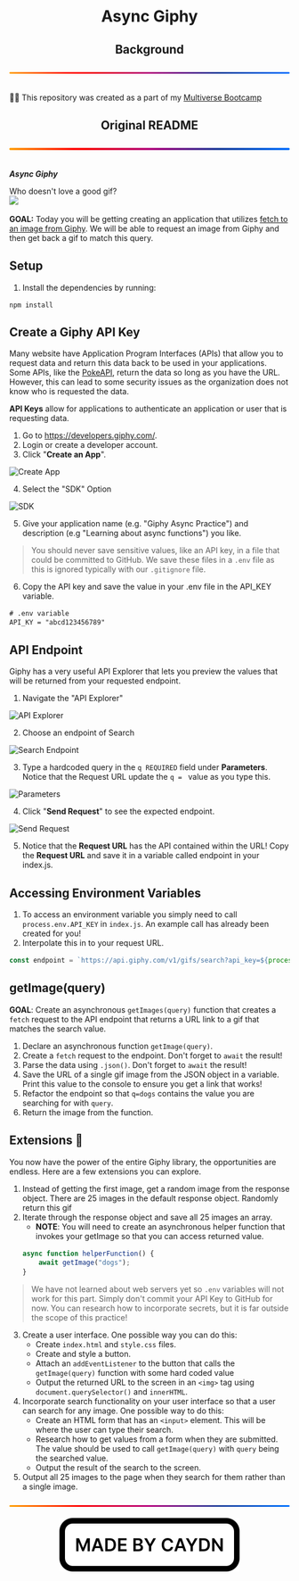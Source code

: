 <h1 align="center">Async Giphy</h1>
<div align="center">
  <h2>Background</h2>
  <img src="./img/gradient.svg" alt="A gradient separator used to distinguish sections of the page" draggable="false"
    style="max-width: 100%;" title="Gradient Separator">
</div>
<br>
<p>
  👨‍💻 This repository was created as a part of my <a href="https://www.multiverse.io/en-GB/programmes/software-engineering" draggable="false">Multiverse Bootcamp</a>
</p>
<div align="center">
  <h2>Original README</h2>
  <img src="./img/gradient.svg" alt="A gradient separator used to distinguish sections of the page" draggable="false"
    style="max-width: 100%;" title="Gradient Separator">
</div>
<br>
<p>
<strong><em>Async Giphy</em></strong>

Who doesn't love a good gif?  
![](https://media.giphy.com/media/cJMlR1SsCSkUjVY3iK/giphy.gif)

**GOAL:** Today you will be getting creating an application that utilizes [fetch to an image from Giphy](https://developers.giphy.com/). We will be able to request an image from Giphy and then get back a gif to match this query.

## Setup

1. Install the dependencies by running:
```shell
npm install
```

## Create a Giphy API Key

Many website have Application Program Interfaces (APIs) that allow you to request data and return this data back to be used in your applications. Some APIs, like the [PokeAPI](https://pokeapi.co/api/v2/pokemon/140), return the data so long as you have the URL. However, this can lead to some security issues as the organization does not know who is requested the data. 

**API Keys** allow for applications to authenticate an application or user that is requesting data.

1. Go to https://developers.giphy.com/.
2. Login or create a developer account.
3. Click "**Create an App**". 

![Create App](./assets/CreateApp.png)

4. Select the "SDK" Option

![SDK](./assets/SDK.png)

5. Give your application name (e.g. "Giphy Async Practice") and description (e.g "Learning about async functions") you like.

> You should never save sensitive values, like an API key, in a file that could be committed to GitHub. We save these files in a `.env` file as this is ignored typically with our `.gitignore` file.

6. Copy the API key and save the value in your .env file in the API_KEY variable.


```Plain Text
# .env variable
API_KY = "abcd123456789"
```

## API Endpoint

Giphy has a very useful API Explorer that lets you preview the values that will be returned from your requested endpoint.

1. Navigate the "API Explorer"

![API Explorer](./assets/APIExplorer.png)

2. Choose an endpoint of Search

![Search Endpoint](./assets/Search.png)

3. Type a hardcoded query in the `q REQUIRED` field under **Parameters**. Notice that the Request URL update the `q = ` value as you type this.

![Parameters](./assets/Parameters.png)

4. Click "**Send Request**" to see the expected endpoint.

![Send Request](./assets/SendRequest.png)

5. Notice that the **Request URL** has the API contained within the URL! Copy the **Request URL** and save it in a variable called endpoint in your index.js.

## Accessing Environment Variables

1. To access an environment variable you simply need to call `process.env.API_KEY` in `index.js`. An example call has already been created for you!
2. Interpolate this in to your request URL.

```JavaScript
const endpoint = `https://api.giphy.com/v1/gifs/search?api_key=${process.env.API_KEY}&q=dogs&limit=25&offset=0&rating=g&lang=en`
```

## getImage(query)

**GOAL**: Create an asynchronous `getImages(query)` function that creates a `fetch` request to the API endpoint that returns a URL link to a gif that matches the search value.

1. Declare an asynchronous function `getImage(query)`.
2. Create a `fetch` request to the endpoint. Don't forget to `await` the result!
3. Parse the data using `.json()`. Don't forget to `await` the result!
4. Save the URL of a single gif image from the JSON object in a variable. Print this value to the console to ensure you get a link that works!
5. Refactor the endpoint so that `q=dogs` contains the value you are searching for with `query`.
6. Return the image from the function.

## Extensions 🚀

You now have the power of the entire Giphy library, the opportunities are endless. Here are a few extensions you can explore.

1. Instead of getting the first image, get a random image from the response object. There are 25 images in the default response object. Randomly return this gif
2. Iterate through the response object and save all 25 images an array. 
    - **NOTE**: You will need to create an asynchronous helper function that invokes your getImage so that you can access returned value.
    ```JavaScript
    async function helperFunction() {
        await getImage("dogs");
    }
    ```
> We have not learned about web servers yet so `.env` variables will not work for this part. Simply don't commit your API Key to GitHub for now. You can research how to incorporate secrets, but it is far outside the scope of this practice!
3. Create a user interface. One possible way you can do this:
    - Create `index.html` and `style.css` files.
    - Create and style a button.
    - Attach an `addEventListener` to the button that calls the `getImage(query)` function with some hard coded value
    - Output the returned URL to the screen in an `<img>` tag using `document.querySelector()` and `innerHTML`.
4. Incorporate search functionality on your user interface so that a user can search for any image. One possible way to do this:
    - Create an HTML form that has an `<input>` element. This will be where the user can type their search.
    - Research how to get values from a form when they are submitted. The value should be used to call `getImage(query)` with `query` being the searched value.
    - Output the result of the search to the screen.
5. Output all 25 images to the page when they search for them rather than a single image.
</p>
<div align="center">
  <img src="./img/gradient.svg" alt="A gradient separator used to distinguish sections of the page" draggable="false"
    style="max-width: 100%;" title="Gradient Separator">
</div>
<br>
<div align="center">
  <img src="./img/madebycaydn.svg" alt="A badge showing that this was 'Made by Caydn'" draggable="false"
    title="Made by Caydn">
</div>
